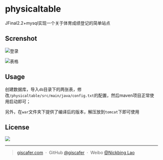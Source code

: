 # physicaltable
JFinal2.2+mysql实现一个关于体育成绩登记的简单站点


## Screnshot

![登录](https://raw.githubusercontent.com/giscafer/physicaltable/master/src/main/webapp/public/images/screenshot1.png)

![表格](https://raw.githubusercontent.com/giscafer/physicaltable/master/src/main/webapp/public/images/screenshot2.png)

## Usage

创建数据库，导入`db`目录下的两张表，修改`/physicaltable/src/main/java/config.txt`的配置，然后maven项目正常使用启动即可；

另外，在`war`文件夹下提供了编译后的版本，解压放到`tomcat`下即可使用


## License
![](https://img.shields.io/badge/license-MIT-blue.svg)

---

> [giscafer.com](http://giscafer.com) &nbsp;&middot;&nbsp;
> GitHub [@giscafer](https://github.com/giscafer) &nbsp;&middot;&nbsp;
> Weibo [@Nickbing Lao](https://weibo.com/laohoubin)


